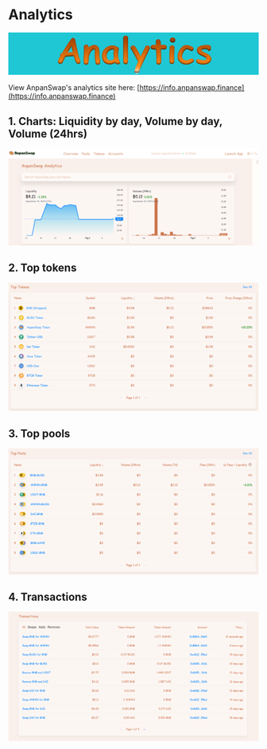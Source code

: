 # Analytics

![](img-analytics-2021-09-11-01-47-53.png)

View AnpanSwap's analytics site here: [https://info.anpanswap.finance](https://info.anpanswap.finance)

## 1. Charts: Liquidity by day, Volume by day, Volume (24hrs)

![](img-analytics1-2021-09-11-02-00-48.png)

## 2. Top tokens

![](img-analytics2-2021-09-11-02-02-30.png)

## 3. Top pools

![](img-analytics3-2021-09-11-02-04-41.png)

## 4. Transactions

![](img-analytics4-2021-09-11-01-56-19.png)